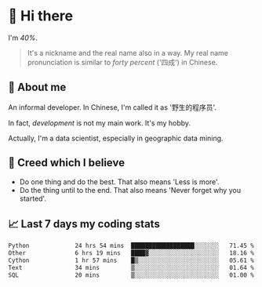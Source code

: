 # 👋 Hi there

I'm *40%*.

> It's a nickname and the real name also in a way.
> My real name pronunciation is similar to *forty percent* ('四成') in Chinese.

## :speech_balloon: About me

An informal developer. In Chinese, I'm called it as '野生的程序员'.

In fact, _development_ is not my main work. It's my hobby.

Actually, I'm a data scientist, especially in geographic data mining.

## :see_no_evil: Creed which I believe

- Do one thing and do the best. That also means 'Less is more'.
- Do the thing until to the end. That also means 'Never forget why you started'.

## :chart_with_upwards_trend: Last 7 days my coding stats

<!--START_SECTION:waka-->

```txt
Python             24 hrs 54 mins  ██████████████████░░░░░░░   71.45 %
Other              6 hrs 19 mins   ████▓░░░░░░░░░░░░░░░░░░░░   18.16 %
Cython             1 hr 57 mins    █▒░░░░░░░░░░░░░░░░░░░░░░░   05.61 %
Text               34 mins         ▒░░░░░░░░░░░░░░░░░░░░░░░░   01.64 %
SQL                20 mins         ▒░░░░░░░░░░░░░░░░░░░░░░░░   01.00 %
```

<!--END_SECTION:waka-->
